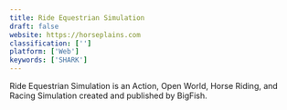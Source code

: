 ```yaml
---
title: Ride Equestrian Simulation
draft: false 
website: https://horseplains.com
classification: ['']
platform: ['Web']
keywords: ['SHARK']
---
```

Ride Equestrian Simulation is an Action, Open World, Horse Riding, and Racing Simulation created and published by BigFish.